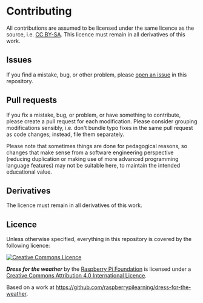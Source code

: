 # Contributing

All contributions are assumed to be licensed under the same licence as the source, i.e. [CC BY-SA](http://creativecommons.org/licenses/by-sa/4.0/). This licence must remain in all derivatives of this work.

## Issues

If you find a mistake, bug, or other problem, please [open an issue](https://github.com/raspberrypilearning/dress-for-the-weather/issues) in this repository.

## Pull requests

If you fix a mistake, bug, or problem, or have something to contribute, please create a pull request for each modification. Please consider grouping modifications sensibly, i.e. don't bundle typo fixes in the same pull request as code changes; instead, file them separately.

Please note that sometimes things are done for pedagogical reasons, so changes that make sense from a software engineering perspective (reducing duplication or making use of more advanced programming language features) may not be suitable here, to maintain the intended educational value.

## Derivatives

The licence must remain in all derivatives of this work.

## Licence

Unless otherwise specified, everything in this repository is covered by the following licence:

[![Creative Commons Licence](http://i.creativecommons.org/l/by-sa/4.0/88x31.png)](http://creativecommons.org/licenses/by-sa/4.0/)

***Dress for the weather*** by the [Raspberry Pi Foundation](http://www.raspberrypi.org) is licensed under a [Creative Commons Attribution 4.0 International Licence](http://creativecommons.org/licenses/by-sa/4.0/).

Based on a work at https://github.com/raspberrypilearning/dress-for-the-weather.

